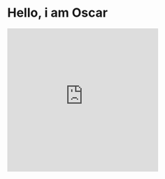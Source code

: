 # 			Hello, i am Oscar

<iframe src="https://assets.pinterest.com/ext/embed.html?id=258394097360010678" height="329" width="345" frameborder="0" scrolling="no" ></iframe>
